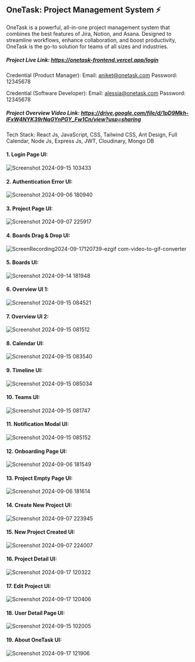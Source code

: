 ## OneTask: Project Management System ⚡

OneTask is a powerful, all-in-one project management system that combines the best features of Jira, Notion, and Asana. Designed to streamline workflows, enhance collaboration, and boost productivity, OneTask is the go-to solution for teams of all sizes and industries.

##### Project Live Link: https://onetask-frontend.vercel.app/login

Credential (Product Manager): 
Email: aniket@onetask.com
Password: 12345678

Credential (Software Developer): 
Email: alessia@onetask.com
Password: 12345678


##### Project Overview Video Link: https://drive.google.com/file/d/1pD9Mkh-lFxW4NYK39rNqGYnPGY_Fw1Cn/view?usp=sharing

Tech Stack: React Js, JavaScript, CSS, Tailwind CSS, Ant Design, Full Calendar, Node Js, Express Js, JWT, Cloudinary, Mongo DB

#### 1. Login Page UI: 
![Screenshot 2024-09-15 103433](https://github.com/user-attachments/assets/09fde269-371a-4f60-b166-c9dc20a76546)

#### 2. Authentication Error UI: 
![Screenshot 2024-09-06 180940](https://github.com/user-attachments/assets/1e313f11-896f-4c51-8363-b7d80701df4c)

#### 3. Project Page UI:
![Screenshot 2024-09-07 225917](https://github.com/user-attachments/assets/8ed05148-5576-45b2-9925-a57287ac559b)

#### 4. Boards Drag & Drop UI: 
![ScreenRecording2024-09-17120739-ezgif com-video-to-gif-converter](https://github.com/user-attachments/assets/48f43fad-4d5a-474c-93fb-cfee5607164a)

#### 5. Boards UI: 
![Screenshot 2024-09-14 181948](https://github.com/user-attachments/assets/c791b6f8-a17a-45e5-a046-81828380cb27)

#### 6. Overview UI 1: 
![Screenshot 2024-09-15 084521](https://github.com/user-attachments/assets/5941b372-d248-441c-a95f-6008f6fc069b)

#### 7. Overview UI 2: 
![Screenshot 2024-09-15 081512](https://github.com/user-attachments/assets/70f199b5-147b-4281-9bc9-528c93f098d7)

#### 8. Calendar UI: 
![Screenshot 2024-09-15 083540](https://github.com/user-attachments/assets/27ca6f0a-eece-4240-9b81-4665890fab77)

#### 9. Timeline UI: 
![Screenshot 2024-09-15 085034](https://github.com/user-attachments/assets/67af9734-7741-4a08-9813-7088bf27e914)

#### 10. Teams UI: 
![Screenshot 2024-09-15 081747](https://github.com/user-attachments/assets/c1e5385a-c60a-433d-8609-c025a7d8a5a9)

#### 11. Notification Modal UI:
![Screenshot 2024-09-15 085152](https://github.com/user-attachments/assets/db757ee1-acdb-420d-9181-0dd1fe7ebf9b)

#### 12. Onboarding Page UI: 
![Screenshot 2024-09-06 181549](https://github.com/user-attachments/assets/a74d9718-c95c-49c0-be23-e8ae62088bd2)

#### 13. Project Empty Page UI: 
![Screenshot 2024-09-06 181614](https://github.com/user-attachments/assets/cfb1e37b-4c04-4083-b4b8-0ac0d88ad362)

#### 14. Create New Project UI: 
![Screenshot 2024-09-07 223945](https://github.com/user-attachments/assets/7450dbf1-c9c5-4a94-b69c-77868d785ea2)

#### 15. New Project Created UI: 
![Screenshot 2024-09-07 224007](https://github.com/user-attachments/assets/08631b9d-6121-4965-b6b6-959c9493bd9c)

#### 16. Project Detail UI: 
![Screenshot 2024-09-17 120322](https://github.com/user-attachments/assets/730fdd5a-99a7-45e0-aeef-61a4ea65faeb)

#### 17. Edit Project UI: 
![Screenshot 2024-09-17 120406](https://github.com/user-attachments/assets/2413fd29-b6ec-4eb8-a5cc-3d112e37f658)

#### 18. User Detail Page UI: 
![Screenshot 2024-09-15 102005](https://github.com/user-attachments/assets/5c4c0d9f-f905-4214-997d-63ed7a902090)

#### 19. About OneTask UI: 
![Screenshot 2024-09-17 121906](https://github.com/user-attachments/assets/802f79aa-57f2-49fe-a023-ceb8f1e813cd)


